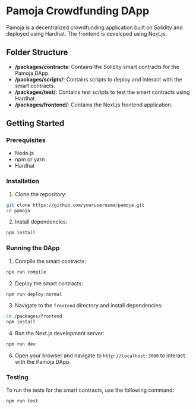# Pamoja Crowdfunding DApp

Pamoja is a decentralized crowdfunding application built on Solidity and deployed using Hardhat. The frontend is developed using Next.js.

## Folder Structure

- **/packages/contracts**: Contains the Solidity smart contracts for the Pamoja DApp.
- **/packages/scripts/**: Contains scripts to deploy and interact with the smart contracts.
- **/packages/test/**: Contains test scripts to test the smart contracts using Hardhat.
- **/packages/frontend/**: Contains the Next.js frontend application.

## Getting Started

### Prerequisites

- Node.js
- npm or yarn
- Hardhat

### Installation

1. Clone the repository:

```bash
git clone https://github.com/yourusername/pamoja.git
cd pamoja
```

2. Install dependencies:

```bash
npm install
```

### Running the DApp

1. Compile the smart contracts:

```bash
npx run compile
```

2. Deploy the smart contracts:

```bash
npm run deploy:normal
```

3. Navigate to the `frontend` directory and install dependencies:

```bash
cd /packages/frontend
npm install
```

4. Run the Next.js development server:

```bash
npm run dev
```

6. Open your browser and navigate to `http://localhost:3000` to interact with the Pamoja DApp.

### Testing

To run the tests for the smart contracts, use the following command:

```bash
npm run test
```

